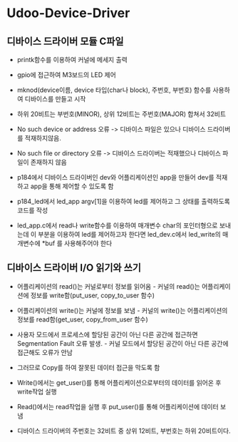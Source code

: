 # Udoo-Device-Driver

## 디바이스 드라이버 모듈 C파일

- printk함수를 이용하여 커널에 메세지 출력

- gpio에 접근하여 M3보드의 LED 제어

- mknod(device이름, device 타입(char나 block), 주번호, 부번호) 함수를 사용하여 디바이스를 만들고 시작

- 하위 20비트는 부번호(MINOR), 상위 12비트는 주번호(MAJOR) 합쳐서 32비트

- No such device or address 오류 -> 디바이스 파일은 있으나 디바이스 드라이버를 적재하지않음. 

- No such file or directory 오류 -> 디바이스 드라이버는 적재했으나 디바이스 파일이 존재하지 않음 

- p184에서 디바이스 드라이버인 dev와 어플리케이션인 app을 만들어 dev를 적재하고 app을 통해 제어할 수 있도록 함

- p184_led에서 led_app argv[1]을 이용하여 led를 제어하고 그 상태를 출력하도록 코드를 작성

- led_app.c에서 read나 write함수를 이용하여 매개변수 char의 포인터형으로 보내는데 이 부분을 이용하여 led를 제어하고자 한다면 led_dev.c에서 led_write의 매개변수에 *buf 를 사용해주어야 한다

## 디바이스 드라이버 I/O 읽기와 쓰기

- 어플리케이션의 read()는 커널로부터 정보를 읽어옴 - 커널의 read()는 어플리케이션에 정보를 write함(put_user, copy_to_user 함수)

- 어플리케이션의 write()는 커널에 정보를 보냄 - 커널의 write()는 어플리케이션의 정보를 read함(get_user, copy_from_user 함수)

- 사용자 모드에서 프로세스에 할당된 공간이 아닌 다른 공간에 접근하면 Segmentation Fault 오류 발생. - 커널 모드에서 할당된 공간이 아닌 다른 공간에 접근해도 오류가 안남

- 그러므로 Copy를 하여 잘못된 데이터 접근을 막도록 함

- Write()에서는 get_user()를 통해 어플리케이션으로부터의 데이터를 읽어온 후 write작업 실행

- Read()에서는 read작업을 실행 후 put_user()를 통해 어플리케이션에 데이터 보냄

- 디바이스 드라이버의 주번호는 32비트 중 상위 12비트, 부번호는 하위 20비트이다.
